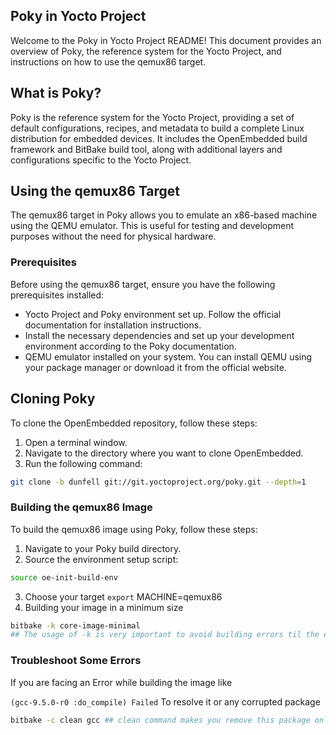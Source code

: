 ## Poky in Yocto Project

Welcome to the Poky in Yocto Project README! This document provides an overview of Poky, the reference system for the Yocto Project, and instructions on how to use the qemux86 target.

## What is Poky?

Poky is the reference system for the Yocto Project, providing a set of default configurations, recipes, and metadata to build a complete Linux distribution for embedded devices. It includes the OpenEmbedded build framework and BitBake build tool, along with additional layers and configurations specific to the Yocto Project.

## Using the qemux86 Target

The qemux86 target in Poky allows you to emulate an x86-based machine using the QEMU emulator. This is useful for testing and development purposes without the need for physical hardware.

### Prerequisites

Before using the qemux86 target, ensure you have the following prerequisites installed:

- Yocto Project and Poky environment set up. Follow the official documentation for installation instructions.
- Install the necessary dependencies and set up your development environment according to the Poky documentation.
- QEMU emulator installed on your system. You can install QEMU using your package manager or download it from the official website.

## Cloning Poky

To clone the OpenEmbedded repository, follow these steps:

1. Open a terminal window.
2. Navigate to the directory where you want to clone OpenEmbedded.
3. Run the following command:
```bash
git clone -b dunfell git://git.yoctoproject.org/poky.git --depth=1
```

### Building the qemux86 Image

To build the qemux86 image using Poky, follow these steps:

1. Navigate to your Poky build directory.
2. Source the environment setup script:
```bash
source oe-init-build-env
```
3. Choose your target `export` MACHINE=qemux86
4. Building your image in a minimum size
```bash
bitbake -k core-image-minimal 
## The usage of -k is very important to avoid building errors til the end of builing and give you a summary for error if there any
```

### Troubleshoot Some Errors 
If you are facing an Error while building the image like 

`(gcc-9.5.0-r0 :do_compile) Failed` To resolve it or any corrupted package

```bash
bitbake -c clean gcc ## clean command makes you remove this package only 
```

